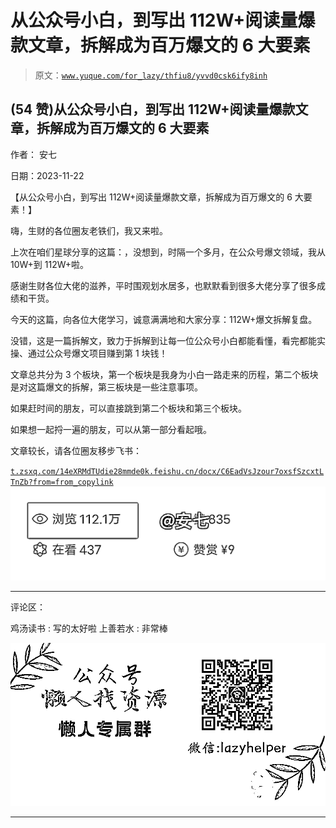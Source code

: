 # 从公众号小白，到写出 112W+阅读量爆款文章，拆解成为百万爆文的 6 大要素

> 原文：[`www.yuque.com/for_lazy/thfiu8/yvvd0csk6ify8inh`](https://www.yuque.com/for_lazy/thfiu8/yvvd0csk6ify8inh)

## (54 赞)从公众号小白，到写出 112W+阅读量爆款文章，拆解成为百万爆文的 6 大要素

作者： 安七

日期：2023-11-22

【从公众号小白，到写出 112W+阅读量爆款文章，拆解成为百万爆文的 6 大要素！】

嗨，生财的各位圈友老铁们，我又来啦。

上次在咱们星球分享的这篇：，没想到，时隔一个多月，在公众号爆文领域，我从 10W+到 112W+啦。

感谢生财各位大佬的滋养，平时围观划水居多，也默默看到很多大佬分享了很多成绩和干货。

今天的这篇，向各位大佬学习，诚意满满地和大家分享：112W+爆文拆解复盘。

没错，这是一篇拆解文，致力于拆解到让每一位公众号小白都能看懂，看完都能实操、通过公众号爆文项目赚到第 1 块钱！

文章总共分为 3 个板块，第一个板块是我身为小白一路走来的历程，第二个板块是对这篇爆文的拆解，第三板块是一些注意事项。

如果赶时间的朋友，可以直接跳到第二个板块和第三个板块。

如果想一起捋一遍的朋友，可以从第一部分看起哦。

文章较长，请各位圈友移步飞书：

[`t.zsxq.com/14eXRMdTU`](https://t.zsxq.com/14eXRMdTU)[`die28mmde0k.feishu.cn/docx/C6EadVsJzour7oxsfSzcxtLTnZb?from=from_copylink`](https://die28mmde0k.feishu.cn/docx/C6EadVsJzour7oxsfSzcxtLTnZb?from=from_copylink)![](img/d927692b5fce7bb09d42bd1760f7191d.png)

* * *

评论区：

鸡汤读书 : 写的太好啦
上善若水 : 非常棒

![](img/1c37d505930596d12a88ab23e11aa07a.png)

* * *